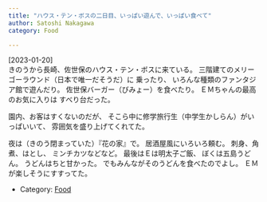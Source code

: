 ```yaml
---
title: "ハウス・テン・ボスの二日目、いっぱい遊んで、いっぱい食べて"
author: Satoshi Nakagawa
category: Food

---
```


[2023-01-20]  
 きのうから長崎、佐世保のハウス・テン・ボスに来ている。
三階建てのメリーゴーラウンド（日本で唯一だそうだ）に
乗ったり、
いろんな種類のファンタジア館で遊んだり。
佐世保バーガー（びみょー）を食べたり。
ＥＭちゃんの最高のお気に入りは
すべり台だった。

 園内、お客はすくないのだが、
そこら中に修学旅行生（中学生かしらん）がいっぱいいて、
雰囲気を盛り上げてくれてた。

<!--more-->

 夜は（きのう閉まっていた）『花の家』で。
居酒屋風にいろいろ頼む。
刺身、角煮、はとし、
ミンチカツなどなど。
最後はＥは明太子ご飯、
ぼくは五島うどん。
うどんはちと甘かった。
でもみんながそのうどんを食べたのでよし。
ＥＭが楽しそうにすすってた。

- Category: [Food](/categories.html#Food)

